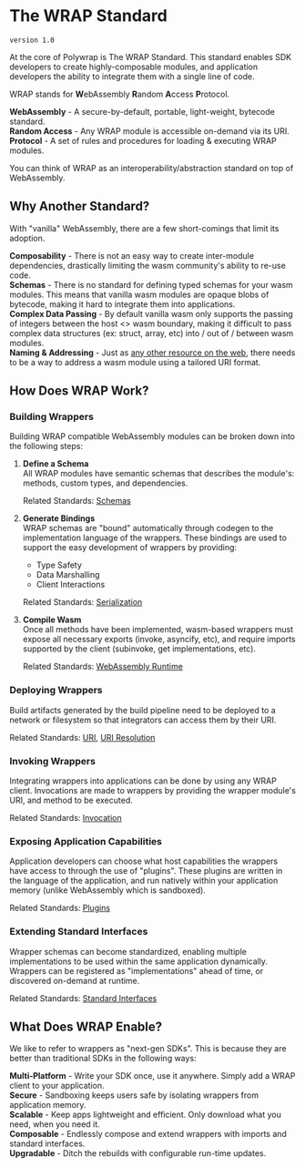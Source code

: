 # The WRAP Standard
`version 1.0`

At the core of Polywrap is The WRAP Standard. This standard enables SDK developers to create highly-composable modules, and application developers the ability to integrate them with a single line of code.  

WRAP stands for **W**ebAssembly **R**andom **A**ccess **P**rotocol.  

**WebAssembly** - A secure-by-default, portable, light-weight, bytecode standard.  
**Random Access** - Any WRAP module is accessible on-demand via its URI.  
**Protocol** - A set of rules and procedures for loading & executing WRAP modules.  

You can think of WRAP as an interoperability/abstraction standard on top of WebAssembly.

## Why Another Standard?
With "vanilla" WebAssembly, there are a few short-comings that limit its adoption.

**Composability** - There is not an easy way to create inter-module dependencies, drastically limiting the wasm community's ability to re-use code.  
**Schemas** - There is no standard for defining typed schemas for your wasm modules. This means that vanilla wasm modules are opaque blobs of bytecode, making it hard to integrate them into applications.  
**Complex Data Passing** - By default vanilla wasm only supports the passing of integers between the host <> wasm boundary, making it difficult to pass complex data structures (ex: struct, array, etc)  into / out of / between wasm modules.  
**Naming & Addressing** - Just as [any other resource on the web](https://www.w3.org/Addressing/), there needs to be a way to address a wasm module using a tailored URI format.  

## How Does WRAP Work?
### Building Wrappers
Building WRAP compatible WebAssembly modules can be broken down into the following steps:

1. **Define a Schema**  
    All WRAP modules have semantic schemas that describes the module's: methods, custom types, and dependencies.  

    Related Standards: [Schemas](TODO)

2. **Generate Bindings**  
    WRAP schemas are "bound" automatically through codegen to the implementation language of the wrappers. These bindings are used to support the easy development of wrappers by providing:  
    - Type Safety  
    - Data Marshalling  
    - Client Interactions  

    Related Standards: [Serialization](TODO)

3. **Compile Wasm**  
    Once all methods have been implemented, wasm-based wrappers must expose all necessary exports (invoke, asyncify, etc), and require imports supported by the client (subinvoke, get implementations, etc).  

    Related Standards: [WebAssembly Runtime](TODO)  

### Deploying Wrappers

Build artifacts generated by the build pipeline need to be deployed to a network or filesystem so that integrators can access them by their URI.  

Related Standards: [URI](TODO), [URI Resolution](TODO)  

### Invoking Wrappers

Integrating wrappers into applications can be done by using any WRAP client. Invocations are made to wrappers by providing the wrapper module's URI, and method to be executed.  

Related Standards: [Invocation](TODO)  

### Exposing Application Capabilities

Application developers can choose what host capabilities the wrappers have access to through the use of "plugins". These plugins are written in the language of the application, and run natively within your application memory (unlike WebAssembly which is sandboxed).  

Related Standards: [Plugins](TODO)  

### Extending Standard Interfaces

Wrapper schemas can become standardized, enabling multiple implementations to be used within the same application dynamically. Wrappers can be registered as "implementations" ahead of time, or discovered on-demand at runtime.  

Related Standards: [Standard Interfaces](TODO)  

## What Does WRAP Enable?

We like to refer to wrappers as "next-gen SDKs". This is because they are better than traditional SDKs in the following ways:  

**Multi-Platform** - Write your SDK once, use it anywhere. Simply add a WRAP client to your application.  
**Secure** - Sandboxing keeps users safe by isolating wrappers from application memory.  
**Scalable** - Keep apps lightweight and efficient. Only download what you need, when you need it.  
**Composable** - Endlessly compose and extend wrappers with imports and standard interfaces.  
**Upgradable** - Ditch the rebuilds with configurable run-time updates.  
